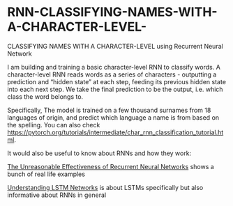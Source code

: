 # RNN-CLASSIFYING-NAMES-WITH-A-CHARACTER-LEVEL-
CLASSIFYING NAMES WITH A CHARACTER-LEVEL  using Recurrent Neural Network

I am building and training a basic character-level RNN to classify words. 
A character-level RNN reads words as a series of characters - outputting a prediction and “hidden state” at each step, feeding its previous hidden state into each next step. We take the final prediction to be the output, i.e. which class the word belongs to.

Specifically, The model is trained on a few thousand surnames from 18 languages of origin, and predict which language a name is from based on the spelling.
You can also check https://pytorch.org/tutorials/intermediate/char_rnn_classification_tutorial.html.

It would also be useful to know about RNNs and how they work:

[The Unreasonable Effectiveness of Recurrent Neural Networks](https://karpathy.github.io/2015/05/21/rnn-effectiveness/) shows a bunch of real life examples

[Understanding LSTM Networks](https://colah.github.io/posts/2015-08-Understanding-LSTMs/) is about LSTMs specifically but also informative about RNNs in general
